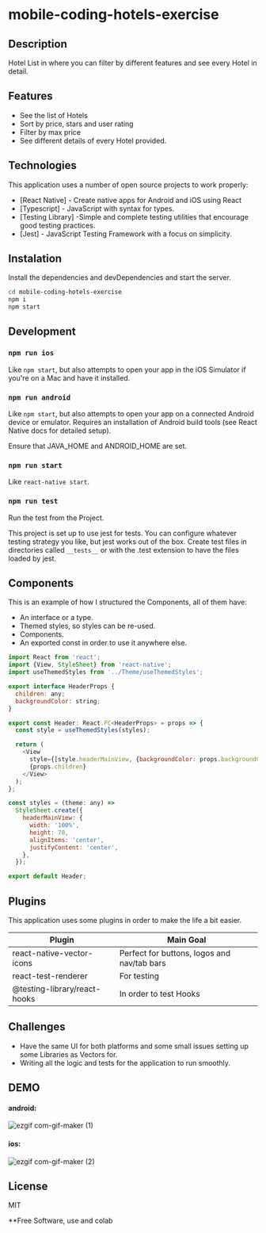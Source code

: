 # mobile-coding-hotels-exercise

## Description
Hotel List in where you can filter by different features and see every Hotel in detail.

## Features

- See the list of Hotels
- Sort by price, stars and user rating
- Filter by max price
- See different details of every Hotel provided.

## Technologies

This application uses a number of open source projects to work properly:

- [React Native] - Create native apps for Android and iOS using React
- [Typescript] - JavaScript with syntax for types.
- [Testing Library] -Simple and complete testing utilities that encourage good testing practices.
- [Jest] - JavaScript Testing Framework with a focus on simplicity.

## Instalation

Install the dependencies and devDependencies and start the server.

```sh
cd mobile-coding-hotels-exercise
npm i
npm start
```


## Development

### `npm run ios`

Like ```npm start```, but also attempts to open your app in the iOS Simulator if you're on a Mac and have it installed.

### `npm run android`

Like ```npm start```, but also attempts to open your app on a connected Android device or emulator. Requires an installation of Android build tools (see React Native docs for detailed setup).

Ensure that JAVA_HOME and ANDROID_HOME are set.

### `npm run start`

Like ```react-native start```.

### `npm run test`

Run the test from the Project.

This project is set up to use jest for tests. You can configure whatever testing strategy you like, but jest works out of the box. Create test files in directories called ```__tests__``` or with the .test extension to have the files loaded by jest.
## Components

This is an example of how I structured the Components, all of them have:

- An interface or a type.
- Themed styles, so styles can be re-used.
- Components.
- An exported const in order to use it anywhere else.

```js
import React from 'react';
import {View, StyleSheet} from 'react-native';
import useThemedStyles from '../Theme/useThemedStyles';

export interface HeaderProps {
  children: any;
  backgroundColor: string;
}

export const Header: React.FC<HeaderProps> = props => {
  const style = useThemedStyles(styles);

  return (
    <View
      style={[style.headerMainView, {backgroundColor: props.backgroundColor}]}>
      {props.children}
    </View>
  );
};

const styles = (theme: any) =>
  StyleSheet.create({
    headerMainView: {
      width: '100%',
      height: 70,
      alignItems: 'center',
      justifyContent: 'center',
    },
  });

export default Header;

```

## Plugins

This application uses some plugins in order to make the life a bit easier.

| Plugin          | Main Goal                                                  |
| --------------- | ---------------------------------------------------------- |
| react-native-vector-icons | Perfect for buttons, logos and nav/tab bars |
| react-test-renderer | For testing |
| @testing-library/react-hooks | In order to test Hooks |

## Challenges

- Have the same UI for both platforms and some small issues setting up some Libraries as Vectors for.
- Writing all the logic and tests for the application to run smoothly.

## DEMO

#### android:
![ezgif com-gif-maker (1)](https://user-images.githubusercontent.com/15955125/144049927-f23192bb-7301-4706-8d32-1e8d355e70fe.gif)


#### ios:

![ezgif com-gif-maker (2)](https://user-images.githubusercontent.com/15955125/144049940-56b6a59e-c14f-4ea3-8951-e811e91bca11.gif)

## License

MIT

**Free Software, use and colab
